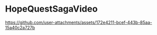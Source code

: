 # HopeQuestSagaVideo
https://github.com/user-attachments/assets/172e4211-bcef-443b-85aa-15a40c2a727b

